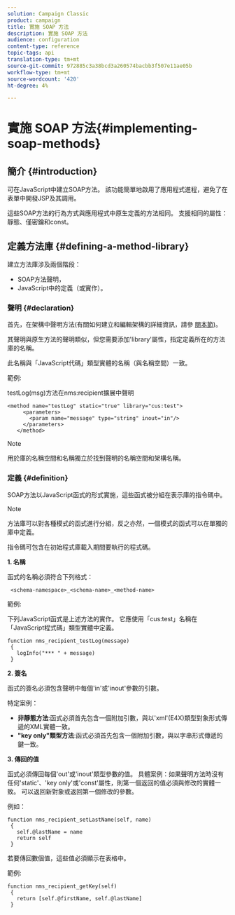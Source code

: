 ```yaml
---
solution: Campaign Classic
product: campaign
title: 實施 SOAP 方法
description: 實施 SOAP 方法
audience: configuration
content-type: reference
topic-tags: api
translation-type: tm+mt
source-git-commit: 972885c3a38bcd3a260574bacbb3f507e11ae05b
workflow-type: tm+mt
source-wordcount: '420'
ht-degree: 4%

---
```



# 實施 SOAP 方法{#implementing-soap-methods}

## 簡介 {#introduction}

可在JavaScript中建立SOAP方法。 該功能簡單地啟用了應用程式進程，避免了在表單中開發JSP及其調用。

這些SOAP方法的行為方式與應用程式中原生定義的方法相同。 支援相同的屬性：靜態、僅密鑰和const。

## 定義方法庫 {#defining-a-method-library}

建立方法庫涉及兩個階段：

* SOAP方法聲明，
* JavaScript中的定義（或實作）。

### 聲明 {#declaration}

首先，在架構中聲明方法(有關如何建立和編輯架構的詳細資訊，請參 [閱本節](../../configuration/using/about-schema-edition.md))。

其聲明與原生方法的聲明類似，但您需要添加&#39;library&#39;屬性，指定定義所在的方法庫的名稱。

此名稱與「JavaScript代碼」類型實體的名稱（與名稱空間）一致。

範例:

testLog(msg)方法在nms:recipient擴展中聲明

```
<method name="testLog" static="true" library="cus:test">
     <parameters>
       <param name="message" type="string" inout="in"/>
     </parameters>
   </method>
```

>[!NOTE]
>
>用於庫的名稱空間和名稱獨立於找到聲明的名稱空間和架構名稱。

### 定義 {#definition}

SOAP方法以JavaScript函式的形式實施，這些函式被分組在表示庫的指令碼中。

>[!NOTE]
>
>方法庫可以對各種模式的函式進行分組，反之亦然，一個模式的函式可以在單獨的庫中定義。

指令碼可包含在初始程式庫載入期間要執行的程式碼。

**1. 名稱**

函式的名稱必須符合下列格式：

```
 <schema-namespace>_<schema-name>_<method-name>
```

範例:

下列JavaScript函式是上述方法的實作。 它應使用「cus:test」名稱在「JavaScript程式碼」類型實體中定義。

```
function nms_recipient_testLog(message)
 {
   logInfo("*** " + message)
 }
```

**2. 簽名**

函式的簽名必須包含聲明中每個&#39;in&#39;或&#39;inout&#39;參數的引數。

特定案例：

* **非靜態方法**:函式必須首先包含一個附加引數，與以&#39;xml&#39;(E4X)類型對象形式傳遞的XML實體一致。
* **&quot;key only&quot;類型方法**:函式必須首先包含一個附加引數，與以字串形式傳遞的鍵一致。

**3. 傳回的值**

函式必須傳回每個&#39;out&#39;或&#39;inout&#39;類型參數的值。 具體案例：如果聲明方法時沒有任何&#39;static&#39;、&#39;key only&#39;或&#39;const&#39;屬性，則第一個返回的值必須與修改的實體一致。 可以返回新對象或返回第一個修改的參數。

例如：

```
function nms_recipient_setLastName(self, name)
 {
   self.@lastName = name
   return self
 }
```

若要傳回數個值，這些值必須顯示在表格中。

範例:

```
function nms_recipient_getKey(self)
 {
   return [self.@firstName, self.@lastName]
 }
```


